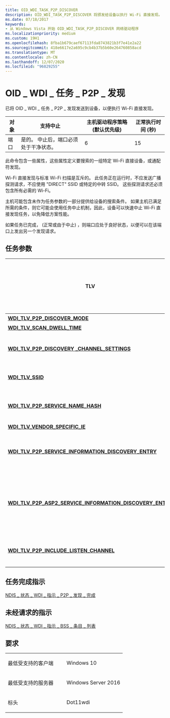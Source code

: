 ```yaml
---
title: OID_WDI_TASK_P2P_DISCOVER
description: OID_WDI_TASK_P2P_DISCOVER 将颁发给设备以执行 Wi-Fi 直接发现。
ms.date: 07/18/2017
keywords:
- 从 Windows Vista 开始 OID_WDI_TASK_P2P_DISCOVER 网络驱动程序
ms.localizationpriority: medium
ms.custom: 19H1
ms.openlocfilehash: 8fba1b679caef67113fda8743821b3f7e41e2a22
ms.sourcegitcommit: 418e6617e2a695c9cb4b37b5b60e264760858acd
ms.translationtype: MT
ms.contentlocale: zh-CN
ms.lasthandoff: 12/07/2020
ms.locfileid: "96829255"
---
```

# <a name="oid_wdi_task_p2p_discover"></a>OID \_ WDI \_ 任务 \_ P2P \_ 发现


已将 OID \_ WDI \_ 任务 \_ P2P \_ 发现发送到设备，以便执行 Wi-Fi 直接发现。

| 对象 | 支持中止                                           | 主机驱动程序策略 (默认优先级)  | 正常执行时间 (秒)  |
|--------|---------------------------------------------------------|---------------------------------------|---------------------------------|
| 端口   | 是的。 中止后，端口必须处于干净状态。 | 6                                     | 15                              |

 

此命令包含一些属性，这些属性定义要搜索的一组特定 Wi-Fi 直接设备，或通配符发现。

Wi-Fi 直接发现与标准 Wi-Fi 扫描是互斥的。 此任务正在运行时，不应发送广播探测请求，不应使用 "DIRECT" SSID 或特定的中转 SSID。 这些探测请求还必须包含所有必需的 Wi-Fi。

主机可能包含未作为任务参数的一部分提供给设备的搜索条件。 如果主机已满足所需的条件，则它可能会使用任务中止机制，因此，设备可以快速中止 Wi-Fi 直接发现任务，以免降低方案性能。

如果任务已完成， (正常或由于中止) ，则端口应处于良好状态，以便可以在该端口上发出另一个发现请求。

## <a name="task-parameters"></a>任务参数


<table>
<colgroup>
<col width="25%" />
<col width="25%" />
<col width="25%" />
<col width="25%" />
</colgroup>
<thead>
<tr class="header">
<th>TLV</th>
<th>允许多个 TLV 实例</th>
<th>可选</th>
<th>说明</th>
</tr>
</thead>
<tbody>
<tr class="odd">
<td><a href="/windows-hardware/drivers/network/wdi-tlv-p2p-discover-mode" data-raw-source="[&lt;strong&gt;WDI_TLV_P2P_DISCOVER_MODE&lt;/strong&gt;](./wdi-tlv-p2p-discover-mode.md)"><strong>WDI_TLV_P2P_DISCOVER_MODE</strong></a></td>
<td></td>
<td></td>
<td>发现模式信息，如扫描类型、计数和扫描之间的时间。</td>
</tr>
<tr class="even">
<td><a href="/windows-hardware/drivers/network/wdi-tlv-scan-dwell-time" data-raw-source="[&lt;strong&gt;WDI_TLV_SCAN_DWELL_TIME&lt;/strong&gt;](./wdi-tlv-scan-dwell-time.md)"><strong>WDI_TLV_SCAN_DWELL_TIME</strong></a></td>
<td></td>
<td></td>
<td>正在扫描停留时间设置。</td>
</tr>
<tr class="odd">
<td><a href="/windows-hardware/drivers/network/wdi-tlv-p2p-discovery-channel-settings" data-raw-source="[&lt;strong&gt;WDI_TLV_P2P_DISCOVERY _CHANNEL_SETTINGS&lt;/strong&gt;](./wdi-tlv-p2p-discovery-channel-settings.md)"><strong>WDI_TLV_P2P_DISCOVERY _CHANNEL_SETTINGS</strong></a></td>
<td>X</td>
<td>X</td>
<td>扫描持续时间和要扫描的频道列表。 指定时，侦听设置将覆盖 WDI_TLV_SCAN_DWELL_TIME 中指定的设置。 如果此列表为空，则端口必须扫描所有支持的通道，并使用 WDI_TLV_SCAN_DWELL_TIME 中的 "侦听" 设置。</td>
</tr>
<tr class="even">
<td><a href="/windows-hardware/drivers/network/wdi-tlv-ssid" data-raw-source="[&lt;strong&gt;WDI_TLV_SSID&lt;/strong&gt;](./wdi-tlv-ssid.md)"><strong>WDI_TLV_SSID</strong></a></td>
<td>X</td>
<td>X</td>
<td>端口应扫描的 Ssid 列表。 此列表中可以有多个 Ssid，其中一个可以是通配符。 在通道上执行活动扫描时，端口必须为列表中的每个 SSID 发送探测请求。 如果此列表为空，则该端口必须扫描所有 Ssid。</td>
</tr>
<tr class="odd">
<td><a href="/windows-hardware/drivers/network/wdi-tlv-p2p-service-name-hash" data-raw-source="[&lt;strong&gt;WDI_TLV_P2P_SERVICE_NAME_HASH&lt;/strong&gt;](./wdi-tlv-p2p-service-name-hash.md)"><strong>WDI_TLV_P2P_SERVICE_NAME_HASH</strong></a></td>
<td>X</td>
<td>X</td>
<td>要查询的服务哈希名称的列表。 如果指定 WDI_P2P_SERVICE_DISCOVERY_TYPE_SERVICE_NAME_ONLY 或 WDI_P2P_SERVICE_DISCOVERY_TYPE_ASP2_SERVICE_NAME_ONLY，则为必需。</td>
</tr>
<tr class="even">
<td><a href="/windows-hardware/drivers/network/wdi-tlv-vendor-specific-ie" data-raw-source="[&lt;strong&gt;WDI_TLV_VENDOR_SPECIFIC_IE&lt;/strong&gt;](./wdi-tlv-vendor-specific-ie.md)"><strong>WDI_TLV_VENDOR_SPECIFIC_IE</strong></a></td>
<td></td>
<td>X</td>
<td>必须包含在端口发送的探测请求中的一个或多个传入。 它们不用于被动扫描。</td>
</tr>
<tr class="odd">
<td><a href="/windows-hardware/drivers/network/wdi-tlv-p2p-service-information-discovery-entry" data-raw-source="[&lt;strong&gt;WDI_TLV_P2P_SERVICE_INFORMATION_DISCOVERY_ENTRY&lt;/strong&gt;](./wdi-tlv-p2p-service-information-discovery-entry.md)"><strong>WDI_TLV_P2P_SERVICE_INFORMATION_DISCOVERY_ENTRY</strong></a></td>
<td>X</td>
<td>X</td>
<td>要查询的服务信息发现条目的可选列表。 如果指定 WDI_P2P_SERVICE_DISCOVERY_TYPE_SERVICE_INFORMATION，则这是必需的。 驱动程序应使用服务名称哈希通过探测请求/响应来执行 P2P 服务发现。 对于包含服务信息的每个服务项，驱动程序应执行 ANQP 查询请求/响应来查询服务信息。</td>
</tr>
<tr class="even">
<td><p><a href="/windows-hardware/drivers/network/wdi-tlv-p2p-asp2-service-information-discovery-entry" data-raw-source="[&lt;strong&gt;WDI_TLV_P2P_ASP2_SERVICE_INFORMATION_DISCOVERY_ENTRY&lt;/strong&gt;](./wdi-tlv-p2p-asp2-service-information-discovery-entry.md)"><strong>WDI_TLV_P2P_ASP2_SERVICE_INFORMATION_DISCOVERY_ENTRY</strong></a></p></td>
<td>X</td>
<td><p>X</p></td>
<td><p>已在 Windows 10 版本1607、WDI 版本1.0.21 中添加。</p>
<p>要查询的 ASP2 服务信息发现条目的可选列表。 如果指定 WDI_P2P_SERVICE_DISCOVERY_TYPE_ASP2_SERVICE_INFORMATION，则这是必需的。 驱动程序应使用服务名称哈希通过探测请求/响应来执行 P2P 服务发现。 对于包含服务信息的每个服务项，驱动程序应执行 ANQP 查询请求/响应来查询服务信息。</p></td>
</tr>
<tr class="odd">
<td><p><a href="/windows-hardware/drivers/network/wdi-tlv-p2p-include-listen-channel" data-raw-source="[&lt;strong&gt;WDI_TLV_P2P_INCLUDE_LISTEN_CHANNEL&lt;/strong&gt;](./wdi-tlv-p2p-include-listen-channel.md)"><strong>WDI_TLV_P2P_INCLUDE_LISTEN_CHANNEL</strong></a></p></td>
<td></td>
<td><p>X</p></td>
<td><p>已在 Windows 10 版本1607、WDI 版本1.0.21 中添加。</p>
<p>指定在发现过程中，探测请求是否应包括侦听通道属性。</p></td>
</tr>
</tbody>
</table>

 

## <a name="task-completion-indication"></a>任务完成指示


[NDIS \_ 状态 \_ WDI \_ 指示 \_ P2P \_ 发现 \_ 完成](ndis-status-wdi-indication-p2p-discovery-complete.md)
## <a name="unsolicited-indication"></a>未经请求的指示


[NDIS \_ 状态 \_ WDI \_ 指示 \_ BSS \_ 条目 \_ 列表](ndis-status-wdi-indication-bss-entry-list.md)

<a name="requirements"></a>要求
------------

<table>
<colgroup>
<col width="50%" />
<col width="50%" />
</colgroup>
<tbody>
<tr class="odd">
<td><p>最低受支持的客户端</p></td>
<td><p>Windows 10</p></td>
</tr>
<tr class="even">
<td><p>最低受支持的服务器</p></td>
<td><p>Windows Server 2016</p></td>
</tr>
<tr class="odd">
<td><p>标头</p></td>
<td>Dot11wdi</td>
</tr>
</tbody>
</table>

